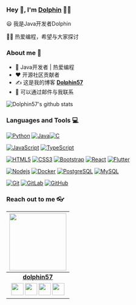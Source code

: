 
### Hey 👋, I'm [Dolphin]() 👨‍💻



:smiley: 我是Java开发者Dolphin 

👨‍🎓 热爱编程，希望与大家探讨 

### About me :eyes:

- :dart: Java开发者 | 热爱编程
- :heart: 开源社区贡献者
- :writing_hand: 这是我的博客 **[Dolphin57](https://ericql.github.io/)** 
- :e-mail: 可以通过邮件与我联系 

![Dolphin57's github stats](https://github-readme-stats.vercel.app/api?username=dolphin57&show_icons=true&hide_border=true)

### Languages and Tools :computer:

[![Python](https://img.shields.io/badge/-Python-black?style=flat&logo=python&link=https://github.com/dolphin57)](https://github.com/dolphin57) [![Java](https://img.shields.io/badge/Java-orange?style=flat&logo=java&logoColor=white&link=https://github.com/dolphin57)](https://github.com/dolphin57)[![C](https://img.shields.io/badge/-A8B9CC?style=flat&logo=c&logoColor=white&link=https://github.com/dolphin57)](https://github.com/dolphin57)  

[![JavaScript](https://img.shields.io/badge/-JavaScript-black?style=flat&logo=javascript&link=https://github.com/dolphin57)](https://github.com/dolphin57) [![TypeScript](https://img.shields.io/badge/-TypeScript-007ACC?style=flat&logo=typescript&link=https://github.com/dolphin57)](https://github.com/dolphin57) 

[![HTML5](https://img.shields.io/badge/-HTML5-E34F26?style=flat&logo=html5&logoColor=white&link=https://github.com/dolphin57)](https://github.com/dolphin57) [![CSS3](https://img.shields.io/badge/-CSS3-1572B6?style=flat&logo=css3&link=https://github.com/dolphin57)](https://github.com/dolphin57) [![Bootstrap](https://img.shields.io/badge/-Bootstrap-563D7C?style=flat&logo=bootstrap&link=https://github.com/dolphin57)](https://github.com/dolphin57) [![React](https://img.shields.io/badge/-React-black?style=flat&logo=react&link=https://github.com/dolphin57)](https://github.com/dolphin57) [![Flutter](https://img.shields.io/badge/-Flutter-02569B?style=flat&logo=flutter&link=https://github.com/dolphin57)](https://github.com/dolphin57)

[![Nodejs](https://img.shields.io/badge/-Nodejs-black?style=flat&logo=Node.js&link=https://github.com/dolphin57)](https://github.com/dolphin57) [![Docker](https://img.shields.io/badge/-Docker-black?style=flat&logo=docker&link=https://github.com/dolphin57)](https://github.com/dolphin57) [![PostgreSQL](https://img.shields.io/badge/-PostgreSQL-336791?style=flat&logo=postgresql&link=https://github.com/dolphin57)](https://github.com/dolphin57) [![MySQL](https://img.shields.io/badge/-MySQL-black?style=flat&logo=mysql&link=https://github.com/dolphin57)](https://github.com/dolphin57)

[![Git](https://img.shields.io/badge/-Git-black?style=flat&logo=git&link=https://github.com/dolphin57)](https://github.com/dolphin57) [![GitLab](https://img.shields.io/badge/-GitLab-FCA121?style=flat&logo=gitlab&link=https://github.com/dolphin57)](https://github.com/dolphin57) [![GitHub](https://img.shields.io/badge/-GitHub-181717?style=flat&logo=github&link=https://github.com/dolphin57)](https://github.com/dolphin57)

### Reach out to me 👓

|  <a href="https://ericql.github.io/"><img src="https://icon-library.net//images/icon-programmer/icon-programmer-14.jpg" width="150px" height="150px" /></a> |
|:---------------------------------------------------------------------------------------------------------------------------------------: |
|       **[dolphin57](https://ericql.github.io/)**                                                                                |
|<a href="https://twitter.com/HritikJ71241501"><img src="https://i.ibb.co/kmgQVyW/twitter.png" width="32px" height="32px"></a> <a href="https://github.com/dolphin57"><img src="https://cdn.iconscout.com/icon/free/png-256/github-108-438008.png" width="32px" height="32px"></a> <a href="https://www.facebook.com/hritik.jaiswal.56808"><img src="https://i.ibb.co/zmYNW4p/facebook.png" width="32px" height="32px"></a> <a href="https://www.linkedin.com/in/hritik-jaiswal-22a136166/"><img src="https://i.ibb.co/Kx2GSrT/linkedin.png" width="32px" height="32px"></a> |

<!--
**dolphin57/dolphin57** is a ✨ _special_ ✨ repository because its `README.md` (this file) appears on your GitHub profile.

Here are some ideas to get you started:

- 🔭 I’m currently working on ...
- 🌱 I’m currently learning ...
- 👯 I’m looking to collaborate on ...
- 🤔 I’m looking for help with ...
- 💬 Ask me about ...
- 📫 How to reach me: ...
- 😄 Pronouns: ...
- ⚡ Fun fact: ...
-->
